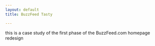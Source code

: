 ```yaml
---
layout: default
title: BuzzFeed Tasty

---
```


this is a case study of the first phase of the BuzzFeed.com homepage redesign
